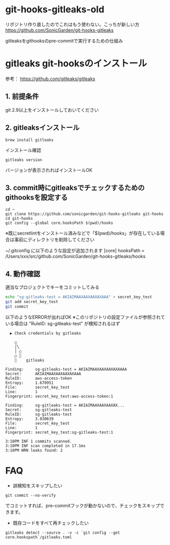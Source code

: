 # git-hooks-gitleaks-old

リポジトリ作り直したのでこれはもう使わない。こっちが新しい方
https://github.com/SonicGarden/git-hooks-gitleaks


gitleaksをgithooksのpre-commitで実行するための仕組み

# gitleaks git-hooksのインストール

参考： https://github.com/gitleaks/gitleaks
## 1.  前提条件
git 2.9以上をインストールしておいてください

## 2. gitleaksインストール
```
brew install gitleaks
```
インストール確認
```
gitleaks version
```
バージョンが表示されればインストールOK
## 3. commit時にgitleaksでチェックするためのgithooksを設定する
```
cd ~
git clone https://github.com/sonicgarden/git-hooks-gitleaks git-hooks
cd git-hooks
git config --global core.hooksPath $(pwd)/hooks
```
※既にsecretlintをインストール済みなどで「$(pwd)/hooks」が存在している場合は事前にディレクトリを削除してください

~/.gitconfig に以下のような設定が追加されます
[core]
   hooksPath = /Users/xxx/src/github.com/SonicGarden/git-hooks-gitleaks/hooks

## 4. 動作確認

適当なプロジェクトでキーをコミットしてみる

```sh
echo "sg-gitleaks-test = AKIAIMAAXAAXAAXAXAAA" > secret_key_test
git add secret_key_test
git commit
```

以下のようなERRORが出ればOK
※このリポジトリの設定ファイルが参照されている場合は "RuleID: sg-gitleaks-test" が検知されるはず

```
  ▶ Check credentials by gitleaks

    ○
    │╲
    │ ○
    ○ ░
    ░    gitleaks

Finding:     sg-gitleaks-test = AKIAIMAAXAAXAAXAXAAAA
Secret:      AKIAIMAAXAAXAAXAXAAA
RuleID:      aws-access-token
Entropy:     1.670951
File:        secret_key_test
Line:        1
Fingerprint: secret_key_test:aws-access-token:1

Finding:     sg-gitleaks-test = AKIAIMAAXAAXAAXAX...
Secret:      sg-gitleaks-test
RuleID:      sg-gitleaks-test
Entropy:     3.030639
File:        secret_key_test
Line:        1
Fingerprint: secret_key_test:sg-gitleaks-test:1

3:10PM INF 1 commits scanned.
3:10PM INF scan completed in 17.1ms
3:10PM WRN leaks found: 2
```

# FAQ
- 誤検知をスキップしたい

```
git commit --no-verify
```
でコミットすれば、pre-commitフックが動かないので、チェックをスキップできます。

- 既存コードをすべて再チェックしたい

```
gitleaks detect --source . -v -c `git config --get core.hookspath`/gitleaks.toml
```
